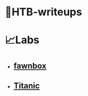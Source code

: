 # 📖HTB-writeups
# 📈Labs
- ## [fawnbox](./fawnbox/Write-up.md)
- ## [Titanic](./titanic/Write-up.md)
